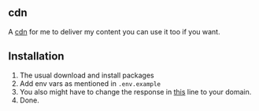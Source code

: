 ## cdn

A [cdn](https://cdn.shaheerahamed.me) for me to deliver my content you can use it too if you want.

## Installation

1. The usual download and install packages
2. Add env vars as mentioned in `.env.example`
3. You also might have to change the response in [this](https://github.com/spicybirsge/cdn/blob/4d318ea8e243505673db7471232dc2c04b75ec32/index.js#L37) line to your domain. 
4. Done. 
